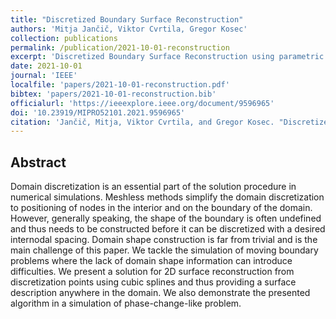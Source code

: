 ```yaml
---
title: "Discretized Boundary Surface Reconstruction"
authors: 'Mitja Jančič, Viktor Cvrtila, Gregor Kosec'
collection: publications
permalink: /publication/2021-10-01-reconstruction
excerpt: 'Discretized Boundary Surface Reconstruction using parametric splines.'
date: 2021-10-01
journal: 'IEEE'
localfile: 'papers/2021-10-01-reconstruction.pdf'
bibtex: 'papers/2021-10-01-reconstruction.bib'
officialurl: 'https://ieeexplore.ieee.org/document/9596965'
doi: '10.23919/MIPRO52101.2021.9596965'
citation: 'Jančič, Mitja, Viktor Cvrtila, and Gregor Kosec. "Discretized boundary surface reconstruction." 2021 44th International Convention on Information, Communication and Electronic Technology (MIPRO). IEEE, 2021.'
---
```


## Abstract

Domain discretization is an essential part of the solution procedure in numerical simulations. Meshless methods simplify the domain discretization to positioning of nodes in the interior and on the boundary of the domain. However, generally speaking, the shape of the boundary is often undefined and thus needs to be constructed before it can be discretized with a desired internodal spacing. Domain shape construction is far from trivial and is the main challenge of this paper. We tackle the simulation of moving boundary problems where the lack of domain shape information can introduce difficulties. We present a solution for 2D surface reconstruction from discretization points using cubic splines and thus providing a surface description anywhere in the domain. We also demonstrate the presented algorithm in a simulation of phase-change-like problem.
